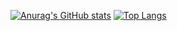 [![Anurag's GitHub stats](https://github-readme-stats.vercel.app/api?username=anuraghazra)](https://github.com/kath3rine/github-readme-stats)
[![Top Langs](https://github-readme-stats.vercel.app/api/top-langs/?username=anuraghazra)](https://github.com/kath3rine/github-readme-stats)
